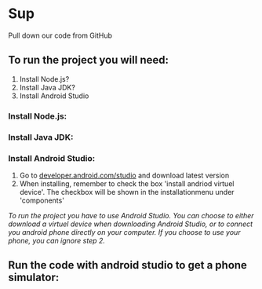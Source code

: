 # Sup
Pull down our code from GitHub

## To run the project you will need:
1. Install Node.js?
2. Install Java JDK?
3. Install Android Studio

### Install Node.js:

### Install Java JDK:

### Install Android Studio:
1. Go to [developer.android.com/studio](developer.android.com/studio) and download latest version
2. When installing, remember to check the box 'install andriod virtuel device'. The checkbox will be shown in the installationmenu under 'components' 

*To run the project you have to use Android Studio. You can choose to either download a virtuel device when downloading Android Studio, or to connect you android phone directly on your computer. If you choose to use your phone, you can ignore step 2.*

## Run the code with android studio to get a phone simulator:

